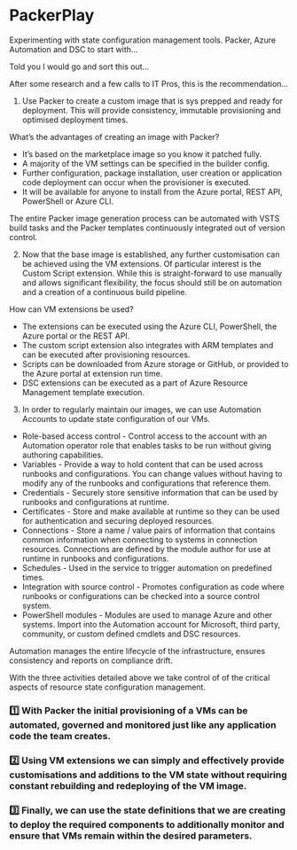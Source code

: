 # PackerPlay
Experimenting with state configuration management tools. Packer, Azure Automation and DSC to start with...

Told you I would go and sort this out…

After some research and a few calls to IT Pros, this is the recommendation…

1. Use Packer to create a custom image that is sys prepped and ready for deployment. This will provide consistency, immutable provisioning and optimised deployment times.

What’s the advantages of creating an image with Packer?

- It’s based on the marketplace image so you know it patched fully.
- A majority of the VM settings can be specified in the builder config.
- Further configuration, package installation, user creation or application code deployment can occur when the provisioner is executed. 
- It will be available for anyone to install from the Azure portal, REST API, PowerShell or Azure CLI.

The entire Packer image generation process can be automated with VSTS build tasks and the Packer templates continuously integrated out of version control. 

2.	Now that the base image is established, any further customisation can be achieved using the VM extensions. Of particular interest is the Custom Script extension. While this is straight-forward to use manually and allows significant flexibility, the focus should still be on automation and a creation of a continuous build pipeline.

How can VM extensions be used?

- The extensions can be executed using the Azure CLI, PowerShell, the Azure portal or the REST API.
- The custom script extension also integrates with ARM templates and can be executed after provisioning resources.
- Scripts can be downloaded from Azure storage or GitHub, or provided to the Azure portal at extension run time.
- DSC extensions can be executed as a part of Azure Resource Management template execution. 

3.	In order to regularly maintain our images, we can use Automation Accounts to update state configuration of our VMs.

- Role-based access control - Control access to the account with an Automation operator role that enables tasks to be run without giving authoring capabilities.
- Variables - Provide a way to hold content that can be used across runbooks and configurations. You can change values without having to modify any of the runbooks and configurations that reference them.
- Credentials - Securely store sensitive information that can be used by runbooks and configurations at runtime.
- Certificates - Store and make available at runtime so they can be used for authentication and securing deployed resources.
- Connections - Store a name / value pairs of information that contains common information when connecting to systems in connection resources. Connections are defined by the module author for use at runtime in runbooks and configurations.
- Schedules - Used in the service to trigger automation on predefined times.
- Integration with source control - Promotes configuration as code where runbooks or configurations can be checked into a source control system.
- PowerShell modules - Modules are used to manage Azure and other systems. Import into the Automation account for Microsoft, third party, community, or custom defined cmdlets and DSC resources.

Automation manages the entire lifecycle of the infrastructure, ensures consistency and reports on compliance drift.
 
With the three activities detailed above we take control of of the critical aspects of resource state configuration management.

### :one: With Packer the initial provisioning of a VMs can be automated, governed and monitored just like any application code the team creates.

### :two: Using VM extensions we can simply and effectively provide customisations and additions to the VM state without requiring constant rebuilding and redeploying of the VM image.

### :three: Finally, we can use the state definitions that we are creating to deploy the required components to additionally monitor and ensure that VMs remain within the desired parameters.
